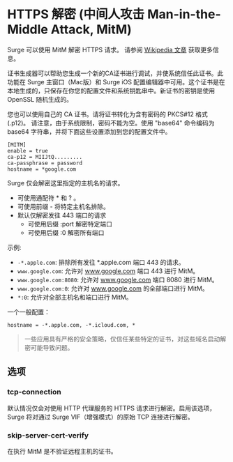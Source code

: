 # HTTPS 解密 (中间人攻击 Man-in-the-Middle Attack, MitM)

Surge 可以使用 MitM 解密 HTTPS 请求。 请参阅 [Wikipedia 文章](https://en.wikipedia.org/wiki/Man-in-the-middle_attack) 获取更多信息。

证书生成器可以帮助您生成一个新的CA证书进行调试，并使系统信任此证书。此功能在 Surge 主窗口（Mac版）和 Surge iOS 配置编辑器中可用。这个证书是在本地生成的，只保存在你您的配置文件和系统钥匙串中。新证书的密钥是使用 OpenSSL 随机生成的。

您也可以使用自己的 CA 证书。请将证书转化为含有密码的 PKCS#12 格式 (.p12)。 请注意，由于系统限制，密码不能为空。使用 "base64" 命令编码为 base64 字符串，并将下面这些设置添加到您的配置文件中。

```
[MITM]
enable = true
ca-p12 = MIIJtQ.........
ca-passphrase = password
hostname = *google.com
```

Surge 仅会解密这里指定的主机名的请求。

- 可使用通配符 * 和 ? 。
- 可使用前缀 - 将特定主机名排除。
- 默认仅解密发往 443 端口的请求
  - 可使用后缀 :port 解密特定端口
  - 可使用后缀 :0 解密所有端口

示例:
- `-*.apple.com`: 排除所有发往 *.apple.com 端口 443 的请求。
- `www.google.com`: 允许对 www.google.com 端口 443 进行 MitM。
- `www.google.com:8080`: 允许对 www.google.com 端口 8080 进行 MitM。
- `www.google.com:0`: 允许对 www.google.com 的全部端口进行 MitM。
- `*:0`: 允许对全部主机名和端口进行 MitM。

一个一般配置：

`hostname = -*.apple.com, -*.icloud.com, *`

> 一些应用具有严格的安全策略，仅信任某些特定的证书，对这些域名启动解密可能导致问题。


## 选项

### tcp-connection

默认情况仅会对使用 HTTP 代理服务的 HTTPS 请求进行解密。启用该选项，Surge 将对通过 Surge VIF（增强模式）的原始 TCP 连接进行解密。

### skip-server-cert-verify

在执行 MitM 是不验证远程主机的证书。

